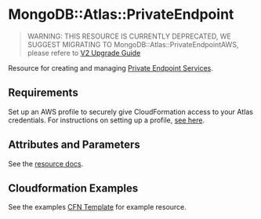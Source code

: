 # MongoDB::Atlas::PrivateEndpoint

> WARNING: THIS RESOURCE IS CURRENTLY DEPRECATED, WE SUGGEST MIGRATING TO MongoDB::Atlas::PrivateEndpointAWS, please refere to [V2 Upgrade Guide](upgradeguidev2/V2-UpgradeGuide.md)

Resource for creating and managing [Private Endpoint Services](https://www.mongodb.com/docs/atlas/reference/api-resources-spec/#tag/Private-Endpoint-Services).

## Requirements

Set up an AWS profile to securely give CloudFormation access to your Atlas credentials.
For instructions on setting up a profile, [see here](/README.md#mongodb-atlas-api-keys-credential-management).

## Attributes and Parameters

See the [resource docs](docs/README.md).

## Cloudformation Examples

See the examples [CFN Template](/examples/private-endpoint/privateEndpoint.json) for example resource.
